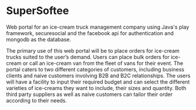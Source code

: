 # SuperSoftee
Web portal for an ice-cream truck management company using Java's play framework, securesocial and the facebook api for authentication and mongodb as the database.

The primary use of this web portal will be to place orders for ice-cream trucks suited to the user’s demand. Users can place bulk orders for ice-cream or call an ice-cream van from the fleet of vans for their event. The portal caters to two different categories of customers, including business clients and naive customers involving B2B and B2C relationships. The users will have a facility to input their required budget and can select the different varieties of ice-creams they want to include, their sizes and quantity. Both third party suppliers as well as naive customers can tailor their order according to their needs.
